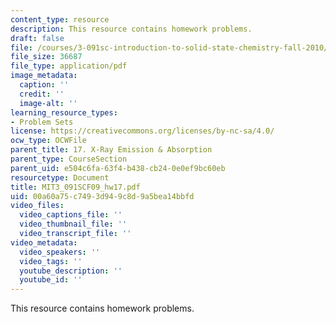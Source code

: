 ```yaml
---
content_type: resource
description: This resource contains homework problems.
draft: false
file: /courses/3-091sc-introduction-to-solid-state-chemistry-fall-2010/00a60a75c7493d949c8d9a5bea14bbfd_MIT3_091SCF09_hw17.pdf
file_size: 36687
file_type: application/pdf
image_metadata:
  caption: ''
  credit: ''
  image-alt: ''
learning_resource_types:
- Problem Sets
license: https://creativecommons.org/licenses/by-nc-sa/4.0/
ocw_type: OCWFile
parent_title: 17. X-Ray Emission & Absorption
parent_type: CourseSection
parent_uid: e504c6fa-63f4-b438-cb24-0e0ef9bc60eb
resourcetype: Document
title: MIT3_091SCF09_hw17.pdf
uid: 00a60a75-c749-3d94-9c8d-9a5bea14bbfd
video_files:
  video_captions_file: ''
  video_thumbnail_file: ''
  video_transcript_file: ''
video_metadata:
  video_speakers: ''
  video_tags: ''
  youtube_description: ''
  youtube_id: ''
---
```

This resource contains homework problems.